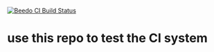 [![Beedo CI Build Status](https://beedo-ci-buildresults-1lkmus4na7jbi.s3.amazonaws.com/gh/finklabs/test-ci-project/branches/master/7286c0ca7bec27343e8d238c433f6226.svg)](https://beedo-ci-buildresults-1lkmus4na7jbi.s3.amazonaws.com/gh/finklabs/test-ci-project/branches/master/3383e963b05ec1e6cb70f864b191955f.html)

# use this repo to test the CI system


